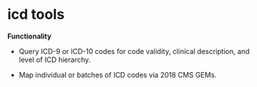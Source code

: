 # icd tools

<b> Functionality </b>

* Query ICD-9 or ICD-10 codes for code validity, clinical description, and level of ICD hierarchy.

* Map individual or batches of ICD codes via 2018 CMS GEMs.



